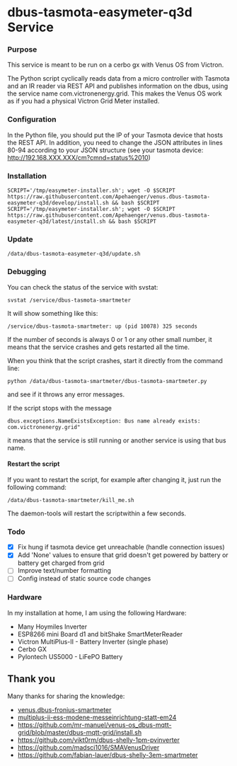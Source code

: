 # dbus-tasmota-easymeter-q3d Service

### Purpose

This service is meant to be run on a cerbo gx with Venus OS from Victron.

The Python script cyclically reads data from a micro controller with Tasmota and an IR reader via REST API and publishes information on the dbus, using the service name com.victronenergy.grid. This makes the Venus OS work as if you had a physical Victron Grid Meter installed.

### Configuration

In the Python file, you should put the IP of your Tasmota device that hosts the REST API. In addition, you need to change the JSON attributes in lines 80-94 according to your JSON structure (see your tasmota device: http://192.168.XXX.XXX/cm?cmnd=status%2010)

### Installation

```
SCRIPT='/tmp/easymeter-installer.sh'; wget -O $SCRIPT https://raw.githubusercontent.com/Apehaenger/venus.dbus-tasmota-easymeter-q3d/develop/install.sh && bash $SCRIPT
SCRIPT='/tmp/easymeter-installer.sh'; wget -O $SCRIPT https://raw.githubusercontent.com/Apehaenger/venus.dbus-tasmota-easymeter-q3d/latest/install.sh && bash $SCRIPT
```

### Update

```
/data/dbus-tasmota-easymeter-q3d/update.sh
```

### Debugging

You can check the status of the service with svstat:

`svstat /service/dbus-tasmota-smartmeter`

It will show something like this:

`/service/dbus-tasmota-smartmeter: up (pid 10078) 325 seconds`

If the number of seconds is always 0 or 1 or any other small number, it means that the service crashes and gets restarted all the time.

When you think that the script crashes, start it directly from the command line:

`python /data/dbus-tasmota-smartmeter/dbus-tasmota-smartmeter.py`

and see if it throws any error messages.

If the script stops with the message

`dbus.exceptions.NameExistsException: Bus name already exists: com.victronenergy.grid"`

it means that the service is still running or another service is using that bus name.

#### Restart the script

If you want to restart the script, for example after changing it, just run the following command:

`/data/dbus-tasmota-smartmeter/kill_me.sh`

The daemon-tools will restart the scriptwithin a few seconds.

### Todo

- [x] Fix hung if tasmota device get unreachable (handle connection issues)
- [x] Add 'None' values to ensure that grid doesn't get powered by battery or battery get charged from grid
- [ ] Improve text/number formatting 
- [ ] Config instead of static source code changes

### Hardware

In my installation at home, I am using the following Hardware:

- Many Hoymiles Inverter
- ESP8266 mini Board d1 and bitShake SmartMeterReader
- Victron MultiPlus-II - Battery Inverter (single phase)
- Cerbo GX
- Pylontech US5000 - LiFePO Battery

## Thank you

Many thanks for sharing the knowledge:

* [venus.dbus-fronius-smartmeter](https://github.com/RalfZim/venus.dbus-fronius-smartmeter)
* [multiplus-ii-ess-modene-messeinrichtung-statt-em24](https://community.victronenergy.com/articles/170837/multiplus-ii-ess-modene-messeinrichtung-statt-em24.html)
* https://github.com/mr-manuel/venus-os_dbus-mqtt-grid/blob/master/dbus-mqtt-grid/install.sh
* https://github.com/vikt0rm/dbus-shelly-1pm-pvinverter
* https://github.com/madsci1016/SMAVenusDriver
* https://github.com/fabian-lauer/dbus-shelly-3em-smartmeter